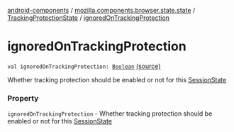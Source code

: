 [android-components](../../index.md) / [mozilla.components.browser.state.state](../index.md) / [TrackingProtectionState](index.md) / [ignoredOnTrackingProtection](./ignored-on-tracking-protection.md)

# ignoredOnTrackingProtection

`val ignoredOnTrackingProtection: `[`Boolean`](https://kotlinlang.org/api/latest/jvm/stdlib/kotlin/-boolean/index.html) [(source)](https://github.com/mozilla-mobile/android-components/blob/master/components/browser/state/src/main/java/mozilla/components/browser/state/state/TrackingProtectionState.kt#L23)

Whether tracking protection should be enabled or not for
this [SessionState](../-session-state/index.md)

### Property

`ignoredOnTrackingProtection` - Whether tracking protection should be enabled or not for
this [SessionState](../-session-state/index.md)